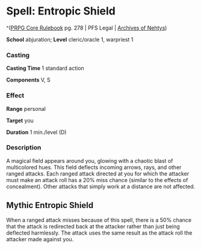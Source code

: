 # Spell: Entropic Shield

^([PRPG Core Rulebook][ss-entropic-shield] pg. 278 | PFS Legal | [Archives of Nehtys][sn-entropic-shield])

**School** abjuration; **Level** cleric/oracle 1, warpriest 1

### Casting

**Casting Time** 1 standard action  

**Components** V, S

### Effect

**Range** personal  

**Target** you  

**Duration** 1 min./level (D)

### Description

A magical field appears around you, glowing with a chaotic blast of multicolored hues. This field deflects incoming arrows, rays, and other ranged attacks. Each ranged attack directed at you for which the attacker must make an attack roll has a 20% miss chance (similar to the effects of concealment). Other attacks that simply work at a distance are not affected.

## Mythic Entropic Shield

When a ranged attack misses because of this spell, there is a 50% chance that the attack is redirected back at the attacker rather than just being deflected harmlessly. The attack uses the same result as the attack roll the attacker made against you.

[ss-entropic-shield]: http://paizo.com/pathfinderRPG/v57
[sn-entropic-shield]: http://www.archivesofnethys.com/SpellDisplay.aspx?ItemName=Entropic%20Shield